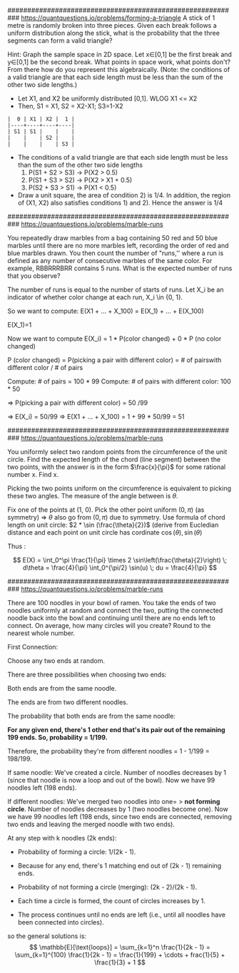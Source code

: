 ###########################################################
https://quantquestions.io/problems/forming-a-triangle
A stick of 1 metre is randomly broken into three pieces. Given each break
follows a uniform distribution along the stick, what is the probability that the
three segments can form a valid triangle?

Hint: Graph the sample space in 2D space. Let x∈[0,1] be the first break and
y∈[0,1] be the second break. What points in space work, what points don't? From
there how do you represent this algebraically. (Note: the conditions of a valid
triangle are that each side length must be less than the sum of the other two
side lengths.)

- Let X1, and X2 be uniformly distributed [0,1]. WLOG X1 <= X2
- Then, S1 = X1, S2 = X2-X1; S3=1-X2

```
|  0 | X1 | X2 |  1 |
|----+----+----+----|
| S1 | S1 |    |    |
|    |    | S2 |    |
|    |    |    | S3 |
```

- The conditions of a valid triangle are that each side length must be less than
  the sum of the other two side lengths
  1) P(S1 + S2 > S3) -> P(X2 > 0.5)
  2) P(S1 + S3 > S2) -> P(X2 > X1 + 0.5)
  3) P(S2 + S3 > S1) -> P(X1 < 0.5)
- Draw a unit square, the area of condition 2) is 1/4. In addition, the region
  of (X1, X2) also satisfies conditions 1) and 2). Hence the answer is 1/4


###########################################################
https://quantquestions.io/problems/marble-runs

You repeatedly draw marbles from a bag containing 50 red and 50 blue marbles until there are no more marbles left, recording the order of red and blue marbles drawn. You then count the number of "runs,'' where a run is defined as any number of consecutive marbles of the same color. For example, RBBRRRBRR contains 5 runs. What is the expected number of runs that you observe?

The number of runs is equal to the number of starts of runs. Let X_i be an indicator of whether color change at each run, X_i \in {0, 1}. 

So we want to compute: E(X1 + ... + X_100) = E(X_1) + ... + E(X_100)

E(X_1)=1

Now we want to compute E(X_i) = 1 * P(color changed) + 0 * P (no color changed)

P (color changed) = P(picking a pair with different color) = # of pairswith different color / # of pairs 

Compute: # of pairs = 100 * 99 
Compute: # of pairs with different color: 100 * 50

=> P(picking a pair with different color) = 50 /99 

=> E(X_i) = 50/99
=>  E(X1 + ... + X_100) = 1 + 99 * 50/99 = 51


###########################################################
https://quantquestions.io/problems/marble-runs

You uniformly select two random points from the circumference of the unit circle. Find the expected length of the chord (line segment) between the two points, with the answer is in the form $\frac{x}{\pi}$ for some rational number x. Find x. 

Picking the two points uniform on the circumference is equivalent to picking these two angles. The measure of the angle between 
is $\theta$.  

Fix one of the points at (1, 0). Pick the other point uniform $(0, \pi)$  (as symmetry)
=> $\theta$ also go from $(0, \pi)$ due to symmetry.
Use formula of chord length on unit circle: $2 * \sin (\frac{\theta}{2})$ (derive from Eucledian distance and each point on unit circle has cordinate $\cos(\theta), \sin(\theta)$

Thus :

$$
E(X) = \int_0^\pi \frac{1}{\pi} \times 2 \sin\left(\frac{\theta}{2}\right) \; d\theta  = \frac{4}{\pi} \int_0^{\pi/2} \sin(u) \; du = \frac{4}{\pi}
$$


###########################################################
https://quantquestions.io/problems/marble-runs

There are 100 noodles in your bowl of ramen. You take the ends of two noodles uniformly at random and connect the two, putting the connected noodle back into the bowl and continuing until there are no ends left to connect. On average, how many circles will you create? Round to the nearest whole number.

First Connection:

Choose any two ends at random.

There are three possibilities when choosing two ends:

Both ends are from the same noodle.

The ends are from two different noodles.

The probability that both ends are from the same noodle:

**For any given end, there's 1 other end that's its pair out of the remaining 199 ends. So, probability = 1/199.**

Therefore, the probability they're from different noodles = 1 - 1/199 = 198/199.

If same noodle: We've created a circle. Number of noodles decreases by 1 (since that noodle is now a loop and out of the bowl). Now we have 99 noodles left (198 ends).

If different noodles: We've merged two noodles into one= > **not forming circle**.  Number of noodles decreases by 1 (two noodles become one). Now we have 99 noodles left (198 ends, since two ends are connected, removing two ends and leaving the merged noodle with two ends).


At any step with k noodles (2k ends):

- Probability of forming a circle: 1/(2k - 1).

- Because for any end, there's 1 matching end out of (2k - 1) remaining ends.

- Probability of not forming a circle (merging): (2k - 2)/(2k - 1).

- Each time a circle is formed, the count of circles increases by 1.

- The process continues until no ends are left (i.e., until all noodles have been connected into circles).


so the general solutions is: 
$$
\mathbb{E}[\text{loops}] = \sum_{k=1}^n \frac{1}{2k - 1} = \sum_{k=1}^{100} \frac{1}{2k - 1} = \frac{1}{199} + \cdots + frac{1}{5} +  \frac{1}{3} + 1
$$


